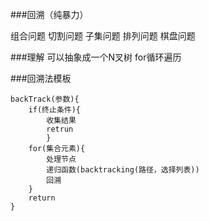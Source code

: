 <!--
 * @Descripttion: 
 * @version: 
 * @Author: hanjing
 * @Date: 2022-03-15 16:59:23
 * @LastEditors: Please set LastEditors
 * @LastEditTime: 2022-03-15 17:34:27
-->
###回溯（纯暴力）

组合问题
切割问题
子集问题
排列问题
棋盘问题

###理解
可以抽象成一个N叉树
for循环遍历

###回溯法模板
```
backTrack(参数){
    if(终止条件){
        收集结果
        retrun
        }
    for(集合元素){
        处理节点
        递归函数(backtracking(路径，选择列表))
        回溯
    }
    return
}
```

